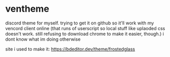 # ventheme
discord theme for myself. trying to get it on github so it'll work with my vencord client online (that runs of userscript so local stuff like uplaoded css doesn't work. still refusing to download chrome to make it easier, though.)
i dont know what im doing otherwise

site i used to make it:
https://bdeditor.dev/theme/frostedglass

